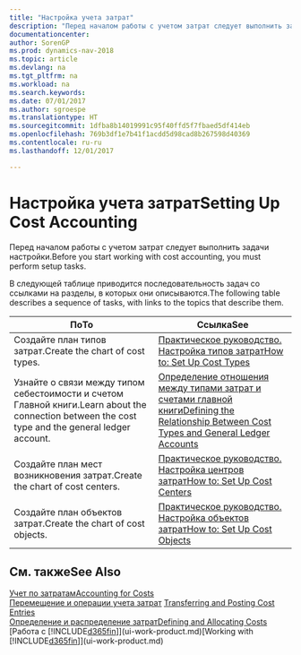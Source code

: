 ```yaml
---
title: "Настройка учета затрат"
description: "Перед началом работы с учетом затрат следует выполнить задачи настройки."
documentationcenter: 
author: SorenGP
ms.prod: dynamics-nav-2018
ms.topic: article
ms.devlang: na
ms.tgt_pltfrm: na
ms.workload: na
ms.search.keywords: 
ms.date: 07/01/2017
ms.author: sgroespe
ms.translationtype: HT
ms.sourcegitcommit: 1dfba8b14019991c95f40ffd5f7fbaed5df414eb
ms.openlocfilehash: 769b3df1e7b41f1acdd5d98cad8b267598d40369
ms.contentlocale: ru-ru
ms.lasthandoff: 12/01/2017

---
```

# <a name="setting-up-cost-accounting"></a><span data-ttu-id="73df3-103">Настройка учета затрат</span><span class="sxs-lookup"><span data-stu-id="73df3-103">Setting Up Cost Accounting</span></span>
<span data-ttu-id="73df3-104">Перед началом работы с учетом затрат следует выполнить задачи настройки.</span><span class="sxs-lookup"><span data-stu-id="73df3-104">Before you start working with cost accounting, you must perform setup tasks.</span></span>  

 <span data-ttu-id="73df3-105">В следующей таблице приводится последовательность задач со ссылками на разделы, в которых они описываются.</span><span class="sxs-lookup"><span data-stu-id="73df3-105">The following table describes a sequence of tasks, with links to the topics that describe them.</span></span>

|<span data-ttu-id="73df3-106">По</span><span class="sxs-lookup"><span data-stu-id="73df3-106">To</span></span>|<span data-ttu-id="73df3-107">Ссылка</span><span class="sxs-lookup"><span data-stu-id="73df3-107">See</span></span>|  
|--------|---------|  
|<span data-ttu-id="73df3-108">Создайте план типов затрат.</span><span class="sxs-lookup"><span data-stu-id="73df3-108">Create the chart of cost types.</span></span>|[<span data-ttu-id="73df3-109">Практическое руководство. Настройка типов затрат</span><span class="sxs-lookup"><span data-stu-id="73df3-109">How to: Set Up Cost Types</span></span>](finance-how-to-set-up-cost-types.md)|  
|<span data-ttu-id="73df3-110">Узнайте о связи между типом себестоимости и счетом Главной книги.</span><span class="sxs-lookup"><span data-stu-id="73df3-110">Learn about the connection between the cost type and the general ledger account.</span></span>|[<span data-ttu-id="73df3-111">Определение отношения между типами затрат и счетами главной книги</span><span class="sxs-lookup"><span data-stu-id="73df3-111">Defining the Relationship Between Cost Types and General Ledger Accounts</span></span>](finance-defining-the-relationship-between-cost-types-and-general-ledger-accounts.md)|  
|<span data-ttu-id="73df3-112">Создайте план мест возникновения затрат.</span><span class="sxs-lookup"><span data-stu-id="73df3-112">Create the chart of cost centers.</span></span>|[<span data-ttu-id="73df3-113">Практическое руководство. Настройка центров затрат</span><span class="sxs-lookup"><span data-stu-id="73df3-113">How to: Set Up Cost Centers</span></span>](finance-how-to-set-up-cost-centers.md)|  
|<span data-ttu-id="73df3-114">Создайте план объектов затрат.</span><span class="sxs-lookup"><span data-stu-id="73df3-114">Create the chart of cost objects.</span></span>|[<span data-ttu-id="73df3-115">Практическое руководство. Настройка объектов затрат</span><span class="sxs-lookup"><span data-stu-id="73df3-115">How to: Set Up Cost Objects</span></span>](finance-how-to-set-up-cost-objects.md)|  

## <a name="see-also"></a><span data-ttu-id="73df3-116">См. также</span><span class="sxs-lookup"><span data-stu-id="73df3-116">See Also</span></span>  
[<span data-ttu-id="73df3-117">Учет по затратам</span><span class="sxs-lookup"><span data-stu-id="73df3-117">Accounting for Costs</span></span>](finance-manage-cost-accounting.md)  
<span data-ttu-id="73df3-118">[Перемещение и операции учета затрат](finance-transfer-and-post-cost-entries.md) </span><span class="sxs-lookup"><span data-stu-id="73df3-118">[Transferring and Posting Cost Entries](finance-transfer-and-post-cost-entries.md) </span></span>  
[<span data-ttu-id="73df3-119">Определение и распределение затрат</span><span class="sxs-lookup"><span data-stu-id="73df3-119">Defining and Allocating Costs</span></span>](finance-define-and-allocate-costs.md)  
<span data-ttu-id="73df3-120">[Работа с [!INCLUDE[d365fin](includes/d365fin_md.md)]](ui-work-product.md)</span><span class="sxs-lookup"><span data-stu-id="73df3-120">[Working with [!INCLUDE[d365fin](includes/d365fin_md.md)]](ui-work-product.md)</span></span>


